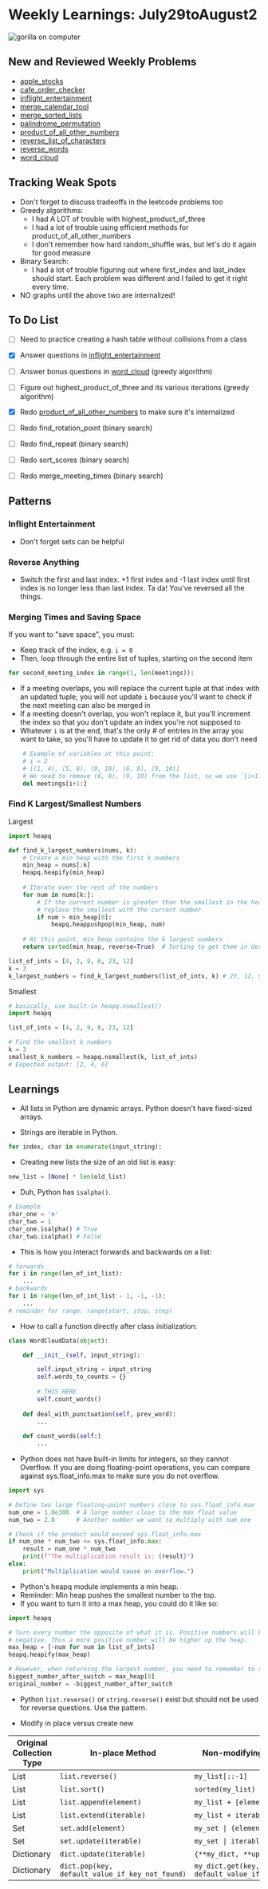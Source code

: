 # Weekly Learnings: July29toAugust2

![gorilla on computer](https://media.giphy.com/media/v1.Y2lkPTc5MGI3NjExNnY2Mmg4dHloNGlydWNsZ3Y3bzI2dXB4bGRyYnd1cDRrbHowYzY1dSZlcD12MV9naWZzX3NlYXJjaCZjdD1n/QNFhOolVeCzPQ2Mx85/giphy.gif)

## New and Reviewed Weekly Problems
- [apple_stocks](apple_stocks.py)
- [cafe_order_checker](cafe_order_checker.py)
- [inflight_entertainment](inflight_entertainment.py)
- [merge_calendar_tool](merge_calendar_tool.py)
- [merge_sorted_lists](merge_sorted_lists.py)
- [palindrome_permutation](palindrome_permutation.py)
- [product_of_all_other_numbers](product_of_all_other_numbers.py)
- [reverse_list_of_characters](reverse_list_of_characters.py)
- [reverse_words](reverse_words.py)
- [word_cloud](word_cloud.py)

## Tracking Weak Spots


- Don't forget to discuss tradeoffs in the leetcode problems too
- Greedy algorithms:
    - I had A LOT of trouble with highest_product_of_three
    - I had a lot of trouble using efficient methods for product_of_all_other_numbers
    - I don't remember how hard random_shuffle was, but let's do it again for good measure
- Binary Search:
    - I had a lot of trouble figuring out where first_index and last_index should start. Each problem was different and I failed to get it right every time.
- NO graphs until the above two are internalized!


## To Do List

- [ ] Need to practice creating a hash table without collisions from a class
- [x] Answer questions in [inflight_entertainment](inflight_entertainment.py)
- [ ] Answer bonus questions in [word_cloud](word_cloud.py) (greedy algorithm)
- [ ] Figure out highest_product_of_three and its various iterations (greedy algorithm)
- [x] Redo [product_of_all_other_numbers](product_of_all_other_numbers.py) to make sure it's internalized
- [ ] Redo find_rotation_point (binary search)
- [ ] Redo find_repeat (binary search)
- [ ] Redo sort_scores (binary search)
- [ ] Redo merge_meeting_times (binary search)


## Patterns

### Inflight Entertainment

- Don't forget sets can be helpful

### Reverse Anything

- Switch the first and last index. +1 first index and -1 last index until first index is no longer less than last index. Ta da! You've reversed all the things.

### Merging Times and Saving Space

If you want to "save space", you must:
- Keep track of the index, e.g. `i = 0`
- Then, loop through the entire list of tuples, starting on the second item
```Python
for second_meeting_index in range(1, len(meetings)):
```
- If a meeting overlaps, you will replace the current tuple at that index with an updated tuple; you will not update `i` because you'll want to check if the next meeting can also be merged in
- If a meeting doesn't overlap, you won't replace it, but you'll increment the index so that you don't update an index you're not supposed to
- Whatever `i` is at the end, that's the only # of entries in the array you want to take, so you'll have to update it to get rid of data you don't need
```Python
    # Example of variables at this point: 
    # i = 2
    # [(1, 4), (5, 8), (9, 10), (6, 8), (9, 10)]
    # We need to remove (6, 8), (9, 10) from the list, so we use `[i+1:]` since we only need up to [i]
    del meetings[i+1:]
```

### Find K Largest/Smallest Numbers

Largest
```Python
import heapq

def find_k_largest_numbers(nums, k):
    # Create a min heap with the first k numbers
    min_heap = nums[:k]
    heapq.heapify(min_heap)
    
    # Iterate over the rest of the numbers
    for num in nums[k:]:
        # If the current number is greater than the smallest in the heap,
        # replace the smallest with the current number
        if num > min_heap[0]:
            heapq.heappushpop(min_heap, num)
    
    # At this point, min_heap contains the k largest numbers
    return sorted(min_heap, reverse=True)  # Sorting to get them in descending order

list_of_ints = [4, 2, 9, 6, 23, 12]
k = 3
k_largest_numbers = find_k_largest_numbers(list_of_ints, k) # 23, 12, 9
```

Smallest
```Python
# basically, use built-in heapq.nsmallest()
import heapq

list_of_ints = [4, 2, 9, 6, 23, 12]

# Find the smallest k numbers
k = 3
smallest_k_numbers = heapq.nsmallest(k, list_of_ints)
# Expected output: [2, 4, 6]

```


## Learnings

- All lists in Python are dynamic arrays. Python doesn't have fixed-sized arrays.

- Strings are iterable in Python.

```Python
for index, char in enumerate(input_string):
```
- Creating new lists the size of an old list is easy:
```Python
new_list = [None] * len(old_list)
```
- Duh, Python has `isalpha()`.

```Python
# Example
char_one = 'e'
char_two = 1
char_one.isalpha() # True
char_two.isalpha() # False
```
- This is how you interact forwards and backwards on a list:
```Python
# forwards
for i in range(len_of_int_list):
    ...
# backwards
for i in range(len_of_int_list - 1, -1, -1):
    ...
# reminder for range: range(start, stop, step)
```
- How to call a function directly after class initialization:

```Python
class WordCloudData(object):

    def __init__(self, input_string):

        self.input_string = input_string
        self.words_to_counts = {}
        
        # THIS HERE
        self.count_words()
        
    def deal_with_punctuation(self, prev_word):
        ...
    
    def count_words(self:)
        ...
```
- Python does not have built-in limits for integers, so they cannot Overflow. If you are doing floating-point operations, you can compare against sys.float_info.max to make sure you do not overflow.
```Python
import sys

# Define two large floating-point numbers close to sys.float_info.max
num_one = 1.8e308  # A large number close to the max float value
num_two = 2.0      # Another number we want to multiply with num_one

# Check if the product would exceed sys.float_info.max
if num_one * num_two <= sys.float_info.max:
    result = num_one * num_two
    print(f"The multiplication result is: {result}")
else:
    print("Multiplication would cause an overflow.")
```
- Python's heapq module implements a min heap.
- Reminder: Min heap pushes the smallest number to the top. 
- If you want to turn it into a max heap, you could do it like so:
```Python
import heapq

# Turn every number the opposite of what it is. Positive numbers will become
# negative. Thus a more positive number will be higher up the heap. 
max_heap = [-num for num in list_of_ints]
heapq.heapify(max_heap)

# However, when returning the largest number, you need to remember to switch the number back to whatever it was originally
biggest_number_after_switch = max_heap[0]
original_number = -biggest_number_after_switch
```
- Python `list.reverse()` or `string.reverse()` exist but should not be used for reverse questions. Use the pattern.

- Modify in place versus create new

| Original Collection Type | In-place Method | Non-modifying Counterpart |
|--------------------------|-----------------|---------------------------|
| List                      | `list.reverse()`   | `my_list[::-1]`            |
| List                      | `list.sort()`      | `sorted(my_list)`          |
| List                      | `list.append(element)` | `my_list + [element]`       |
| List                      | `list.extend(iterable)` | `my_list + iterable`        |
| Set                       | `set.add(element)`  | `my_set \| {element}`        |
| Set                       | `set.update(iterable)` | `my_set \| iterable`          |
| Dictionary                | `dict.update(iterable)` | `{**my_dict, **update_dict}` |
| Dictionary                | `dict.pop(key, default_value_if_key_not_found)` | `my_dict.get(key, default_value_if_key_not_found)` |




